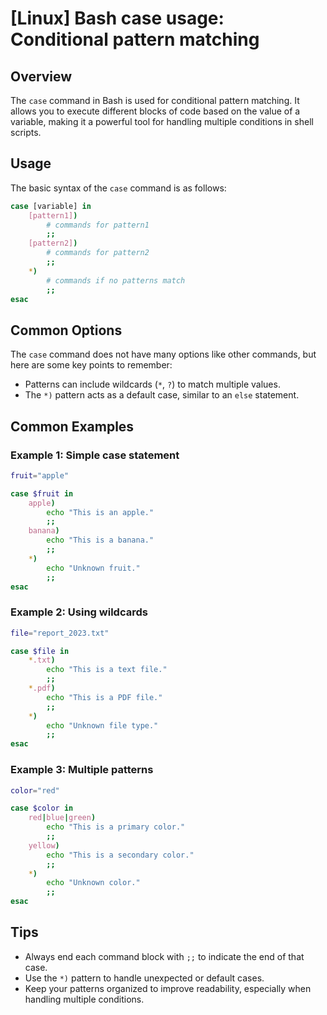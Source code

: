 # [Linux] Bash case usage: Conditional pattern matching

## Overview
The `case` command in Bash is used for conditional pattern matching. It allows you to execute different blocks of code based on the value of a variable, making it a powerful tool for handling multiple conditions in shell scripts.

## Usage
The basic syntax of the `case` command is as follows:

```bash
case [variable] in
    [pattern1])
        # commands for pattern1
        ;;
    [pattern2])
        # commands for pattern2
        ;;
    *)
        # commands if no patterns match
        ;;
esac
```

## Common Options
The `case` command does not have many options like other commands, but here are some key points to remember:
- Patterns can include wildcards (`*`, `?`) to match multiple values.
- The `*)` pattern acts as a default case, similar to an `else` statement.

## Common Examples

### Example 1: Simple case statement
```bash
fruit="apple"

case $fruit in
    apple)
        echo "This is an apple."
        ;;
    banana)
        echo "This is a banana."
        ;;
    *)
        echo "Unknown fruit."
        ;;
esac
```

### Example 2: Using wildcards
```bash
file="report_2023.txt"

case $file in
    *.txt)
        echo "This is a text file."
        ;;
    *.pdf)
        echo "This is a PDF file."
        ;;
    *)
        echo "Unknown file type."
        ;;
esac
```

### Example 3: Multiple patterns
```bash
color="red"

case $color in
    red|blue|green)
        echo "This is a primary color."
        ;;
    yellow)
        echo "This is a secondary color."
        ;;
    *)
        echo "Unknown color."
        ;;
esac
```

## Tips
- Always end each command block with `;;` to indicate the end of that case.
- Use the `*)` pattern to handle unexpected or default cases.
- Keep your patterns organized to improve readability, especially when handling multiple conditions.